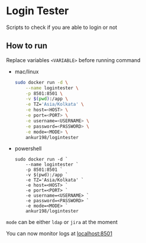 # Login Tester
Scripts to check if you are able to login or not

## How to run

Replace variables `<VARIABLE>` before running command

- mac/linux
    ```bash
    sudo docker run -d \
        --name logintester \
        -p 8501:8501 \
        -v $(pwd):/app \
        -e TZ='Asia/Kolkata' \
        -e host=<HOST> \
        -e port=<PORT> \
        -e username=<USERNAME> \
        -e password=<PASSWORD> \
        -e mode=<MODE> \
        ankur198/logintester
    ```
- powershell
    ```pwsh
    sudo docker run -d `
        --name logintester `
        -p 8501:8501 `
        -v $(pwd):/app `
        -e TZ='Asia/Kolkata' `
        -e host=<HOST> `
        -e port=<PORT> `
        -e username=<USERNAME> `
        -e password=<PASSWORD> `
        -e mode=<MODE> `
        ankur198/logintester
    ```

`mode` can be either `ldap` or `jira` at the moment

You can now monitor logs at [localhost:8501](https://localhost:8501)